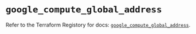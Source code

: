 # `google_compute_global_address`

Refer to the Terraform Registory for docs: [`google_compute_global_address`](https://www.terraform.io/docs/providers/google/r/compute_global_address).
